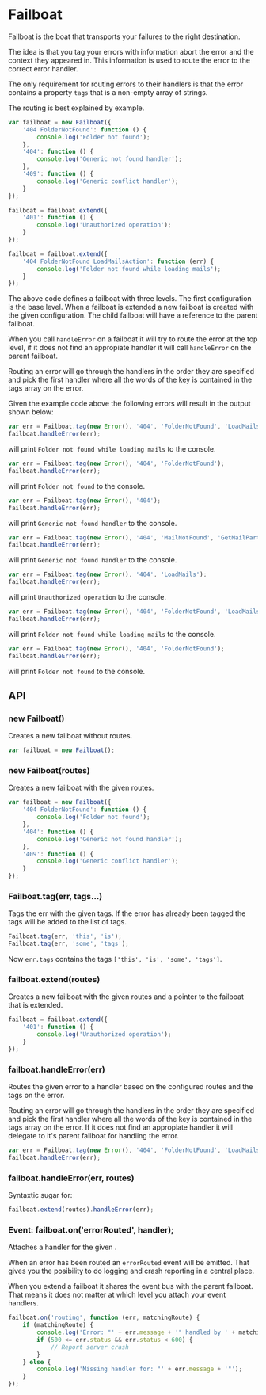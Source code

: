 # Failboat

Failboat is the boat that transports your failures to the right
destination.

The idea is that you tag your errors with information abort the error
and the context they appeared in. This information is used to route
the error to the correct error handler.

The only requirement for routing errors to their handlers is that the
error contains a property `tags` that is a non-empty array of strings.

The routing is best explained by example.

```js
var failboat = new Failboat({
    '404 FolderNotFound': function () {
        console.log('Folder not found');
    },
    '404': function () {
        console.log('Generic not found handler');
    },
    '409': function () {
        console.log('Generic conflict handler');
    }
});

failboat = failboat.extend({
    '401': function () {
        console.log('Unauthorized operation');
    }
});

failboat = failboat.extend({
    '404 FolderNotFound LoadMailsAction': function (err) {
        console.log('Folder not found while loading mails');
    }
});
```

The above code defines a failboat with three levels. The first
configuration is the base level. When a failboat is extended a new
failboat is created with the given configuration. The child failboat
will have a reference to the parent failboat.

When you call `handleError` on a failboat it will try to route the
error at the top level, if it does not find an appropiate handler it
will call `handleError` on the parent failboat.

Routing an error will go through the handlers in the order
they are specified and pick the first handler where all the words of
the key is contained in the tags array on the error.

Given the example code above the following errors will result in the
output shown below:

```js
var err = Failboat.tag(new Error(), '404', 'FolderNotFound', 'LoadMailsAction');
failboat.handleError(err);
```
will print `Folder not found while loading mails` to the console.


```js
var err = Failboat.tag(new Error(), '404', 'FolderNotFound');
failboat.handleError(err);
```
will print `Folder not found` to the console.


```js
var err = Failboat.tag(new Error(), '404');
failboat.handleError(err);
```
will print `Generic not found handler` to the console.


```js
var err = Failboat.tag(new Error(), '404', 'MailNotFound', 'GetMailPartAction');
failboat.handleError(err);
```
will print `Generic not found handler` to the console.


```js
var err = Failboat.tag(new Error(), '404', 'LoadMails');
failboat.handleError(err);
```
will print `Unauthorized operation` to the console.


```js
var err = Failboat.tag(new Error(), '404', 'FolderNotFound', 'LoadMailsAction');
failboat.handleError(err);
```
will print `Folder not found while loading mails` to the console.


```js
var err = Failboat.tag(new Error(), '404', 'FolderNotFound');
failboat.handleError(err);
```
will print `Folder not found` to the console.

## API

### new Failboat()

Creates a new failboat without routes.

```js
var failboat = new Failboat();
```

### new Failboat(routes)

Creates a new failboat with the given routes.

```js
var failboat = new Failboat({
    '404 FolderNotFound': function () {
        console.log('Folder not found');
    },
    '404': function () {
        console.log('Generic not found handler');
    },
    '409': function () {
        console.log('Generic conflict handler');
    }
});
```

### Failboat.tag(err, tags...)

Tags the err with the given tags. If the error has already been tagged
the tags will be added to the list of tags.

```js
Failboat.tag(err, 'this', 'is');
Failboat.tag(err, 'some', 'tags');
```

Now `err.tags` contains the tags `['this', 'is', 'some', 'tags']`.

### failboat.extend(routes)

Creates a new failboat with the given routes and a pointer to the
failboat that is extended.

```js
failboat = failboat.extend({
    '401': function () {
        console.log('Unauthorized operation');
    }
});
```

### failboat.handleError(err)

Routes the given error to a handler based on the configured routes and
the tags on the error.

Routing an error will go through the handlers in the order they are
specified and pick the first handler where all the words of the key is
contained in the tags array on the error. If it does not find an
appropiate handler it will delegate to it's parent failboat for
handling the error.

```js
var err = Failboat.tag(new Error(), '404', 'FolderNotFound', 'LoadMailsAction');
failboat.handleError(err);
```

### failboat.handleError(err, routes)

Syntaxtic sugar for:

```js
failboat.extend(routes).handleError(err);
```

### Event: failboat.on('errorRouted', handler);

Attaches a handler for the given . 

When an error has been routed an `errorRouted` event will be
emitted. That gives you the posibility to do logging and crash
reporting in a central place.

When you extend a failboat it shares the event bus with the parent
failboat. That means it does not matter at which level you attach your
event handlers.

```js
failboat.on('routing', function (err, matchingRoute) {
    if (matchingRoute) {
        console.log('Error: "' + err.message + '" handled by ' + matchingRoute);
        if (500 <= err.status && err.status < 600) {
            // Report server crash
        }
    } else {
        console.log('Missing handler for: "' + err.message + '"');
    }
});
```
